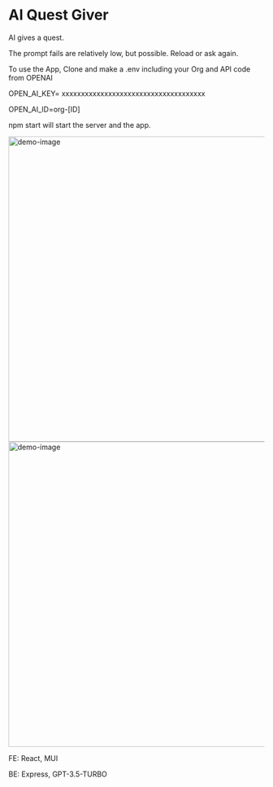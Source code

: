 # AI Quest Giver
AI gives a quest.

The prompt fails are relatively low, but possible. Reload or ask again.

To use the App, Clone and make a .env including your Org and API code from OPENAI

OPEN_AI_KEY= xxxxxxxxxxxxxxxxxxxxxxxxxxxxxxxxxxxxx

OPEN_AI_ID=org-[ID]


npm start will start the server and the app.


<img src="https://github.com/lmlassiter/metafarce/blob/main/Quest_Giver_Demo.png" alt="demo-image" width="600">

<img src="https://github.com/lmlassiter/metafarce/blob/main/Quest_Giver_Demo2.png" alt="demo-image" width="600">

FE: React, MUI

BE: Express, GPT-3.5-TURBO
